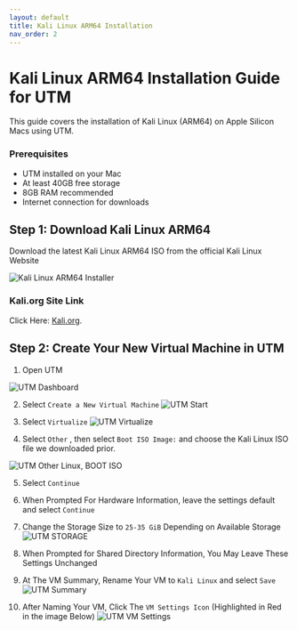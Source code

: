 ```yaml
---
layout: default
title: Kali Linux ARM64 Installation
nav_order: 2
---
```


# Kali Linux ARM64 Installation Guide for UTM

This guide covers the installation of Kali Linux (ARM64) on Apple Silicon Macs using UTM.

### Prerequisites

- UTM installed on your Mac
- At least 40GB free storage
- 8GB RAM recommended
- Internet connection for downloads

## Step 1: Download Kali Linux ARM64

Download the latest Kali Linux ARM64 ISO from the official Kali Linux Website

![Kali Linux ARM64 Installer](/UDMCyberSecurity-Labs-MacBookCompatibility/assets/images/kali//KL-1.png)


### Kali.org Site Link

Click Here: [Kali.org](https://www.kali.org/get-kali/#kali-installer-images/kali/).

## Step 2: Create Your New Virtual Machine in UTM

1. Open UTM

![UTM Dashboard](/UDMCyberSecurity-Labs-MacBookCompatibility/assets/images/kali/KL-2.png)

2. Select `Create a New Virtual Machine`
![UTM Start](/UDMCyberSecurity-Labs-MacBookCompatibility/assets/images/kali/KL-3.png)

3. Select `Virtualize`
![UTM Virtualize](/UDMCyberSecurity-Labs-MacBookCompatibility/assets/images/kali/KL-4.png)

4. Select `Other` , then select `Boot ISO Image:` and choose the Kali Linux ISO file we downloaded prior.

![UTM Other Linux, BOOT ISO ](/UDMCyberSecurity-Labs-MacBookCompatibility/assets/images/kali/KL-5.png)

5. Select `Continue`

6. When Prompted For Hardware Information, leave the settings default and select `Continue`

7. Change the Storage Size to `25-35 GiB` Depending on Available Storage
![UTM STORAGE ](/UDMCyberSecurity-Labs-MacBookCompatibility/assets/images/kali/KL-6.png)
8. When Prompted for Shared Directory Information, You May Leave These Settings Unchanged
9. At The VM Summary, Rename Your VM to `Kali Linux` and select `Save`
![UTM Summary ](/UDMCyberSecurity-Labs-MacBookCompatibility/assets/images/kali/KL-7.png)
10. After Naming Your VM, Click The `VM Settings Icon` (Highlighted in Red in the image Below)
![UTM VM Settings ](/UDMCyberSecurity-Labs-MacBookCompatibility/assets/images/kali/KL-8.png)

